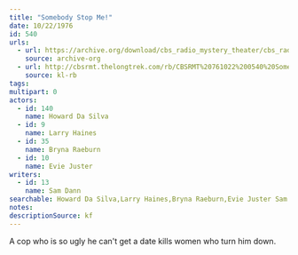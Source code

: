 ```yaml
---
title: "Somebody Stop Me!"
date: 10/22/1976
id: 540
urls: 
  - url: https://archive.org/download/cbs_radio_mystery_theater/cbs_radio_mystery_theater-0501-0550.zip/cbs_radio_mystery_theater-0501-0550%2Fcbsrmt_0540_somebody_help_me.mp3
    source: archive-org
  - url: http://cbsrmt.thelongtrek.com/rb/CBSRMT%20761022%200540%20Somebody%20Help%20Me!_wbbm_rb.mp3
    source: kl-rb
tags: 
multipart: 0
actors:  
  - id: 140
    name: Howard Da Silva  
  - id: 9
    name: Larry Haines  
  - id: 35
    name: Bryna Raeburn  
  - id: 10
    name: Evie Juster
writers:  
  - id: 13
    name: Sam Dann
searchable: Howard Da Silva,Larry Haines,Bryna Raeburn,Evie Juster Sam Dann
notes: 
descriptionSource: kf
---
```

A cop who is so ugly he can't get a date kills women who turn him down.